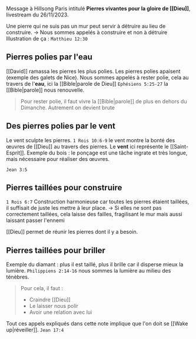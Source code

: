 Message à Hillsong Paris intitulé **Pierres vivantes pour la gloire de [[Dieu]]**, livestream du 26/11/2023.

Une pierre qui ne suis pas un mur peut servir à détruire au lieu de construire.
-> Nous sommes appelés à construire et non à détruire
Illustration de ça : `Matthieu 12:30`
## Pierres polies par l'eau
[[David]] ramassa les pierres les plus polies.
Les pierres polies apaisent (exemple des galets de Nice). Nous sommes appelés à rester polie, cela au travers de l'**eau**, ici la [[Bible|parole de Dieu]]
`Ephésiens 5:25-27` la [[Bible|parole]] nous renouvelle.
> Pour rester polie, il faut vivre la [[Bible|parole]] de plus en dehors du Dimanche. Autrement on devient brute

## Des pierres polies par le vent
Le vent sculpte les pierres.
`1 Rois 10:6-9` le vent montre la bonté des œuvres de [[Dieu]] au travers des pierres.
Le **vent** ici représente le [[Saint-Esprit]].
Exemple du bois : le ponçage est une tâche ingrate et très longue, mais nécessaire pour réaliser des œuvres.

`Jean 3:5` 
## Pierres taillées pour construire
`1 Rois 6:7` Construction harmonieuse car toutes les pierres étaient taillées, il suffisait de juste les mettre à leur place.
-> Si elles ne sont pas correctement taillées, cela laisse des failles, fragilisant le mur mais aussi laissant passer l'ennemi

[[Dieu]] permet de réunir les pierres dont il y a besoin.
## Pierres taillées pour briller
Exemple du diamant : plus il est taillé, plus il brille car il disperse mieux la lumière.
`Philippiens 2:14-16` nous sommes la lumière au milieu des ténèbres.
> Pour cela, il faut :
> - Craindre [[Dieu]]
> - Le laisser nous polir
> - Avoir une relation avec lui

Tout ces appels expliqués dans cette note implique que l'on doit se [[Wake up|réveiller]].
`Jean 17:4`